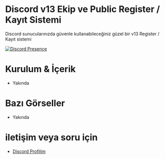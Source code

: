 # Discord v13 Ekip ve Public Register / Kayıt Sistemi 


Discord sunucularınızda güvenle kullanabileceğiniz güzel bir v13 Register / Kayıt sistemi

  

 [![Discord Presence](https://lanyard.cnrad.dev/api/560917924257464320?hideDiscrim=true)](https://discord.com/users/560917924257464320)

  
 # Kurulum & İçerik 


 - Yakında 

  

 # Bazı Görseller  

- Yakında 


 # iletişim veya soru için

 - [Discord Profilim](https://discord.com/users/560917924257464320) 
